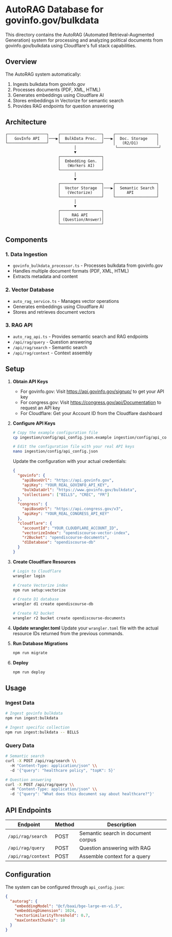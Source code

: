 # AutoRAG Database for govinfo.gov/bulkdata

This directory contains the AutoRAG (Automated Retrieval-Augmented Generation) system for processing and analyzing political documents from govinfo.gov/bulkdata using Cloudflare's full stack capabilities.

## Overview

The AutoRAG system automatically:

1. Ingests bulkdata from govinfo.gov
2. Processes documents (PDF, XML, HTML)
3. Generates embeddings using Cloudflare AI
4. Stores embeddings in Vectorize for semantic search
5. Provides RAG endpoints for question answering

## Architecture

```
┌─────────────────┐    ┌──────────────────┐    ┌──────────────────┐
│   GovInfo API   │───▶│  BulkData Proc.  │───▶│  Doc. Storage    │
└─────────────────┘    └──────────────────┘    │   (R2/D1)        │
                              │                 └──────────────────┘
                              ▼
                       ┌──────────────────┐
                       │  Embedding Gen.  │
                       │   (Workers AI)   │
                       └──────────────────┘
                              │
                              ▼
                       ┌──────────────────┐    ┌──────────────────┐
                       │  Vector Storage  │───▶│  Semantic Search │
                       │   (Vectorize)    │    │     API          │
                       └──────────────────┘    └──────────────────┘
                              │
                              ▼
                       ┌──────────────────┐
                       │     RAG API      │
                       │ (Question/Answer)│
                       └──────────────────┘
```

## Components

### 1. Data Ingestion

- `govinfo_bulkdata_processor.ts` - Processes bulkdata from govinfo.gov
- Handles multiple document formats (PDF, XML, HTML)
- Extracts metadata and content

### 2. Vector Database

- `auto_rag_service.ts` - Manages vector operations
- Generates embeddings using Cloudflare AI
- Stores and retrieves document vectors

### 3. RAG API

- `auto_rag_api.ts` - Provides semantic search and RAG endpoints
- `/api/rag/query` - Question answering
- `/api/rag/search` - Semantic search
- `/api/rag/context` - Context assembly

## Setup

1. **Obtain API Keys**
   - For govinfo.gov: Visit https://api.govinfo.gov/signup/ to get your API key
   - For congress.gov: Visit https://congress.gov/api/Documentation to request an API key
   - For Cloudflare: Get your Account ID from the Cloudflare dashboard

2. **Configure API Keys**

   ```bash
   # Copy the example configuration file
   cp ingestion/config/api_config.json.example ingestion/config/api_config.json

   # Edit the configuration file with your real API keys
   nano ingestion/config/api_config.json
   ```

   Update the configuration with your actual credentials:

   ```json
   {
     "govinfo": {
       "apiBaseUrl": "https://api.govinfo.gov",
       "apiKey": "YOUR_REAL_GOVINFO_API_KEY",
       "bulkDataUrl": "https://www.govinfo.gov/bulkdata",
       "collections": ["BILLS", "CREC", "FR"]
     },
     "congress": {
       "apiBaseUrl": "https://api.congress.gov/v3",
       "apiKey": "YOUR_REAL_CONGRESS_API_KEY"
     },
     "cloudflare": {
       "accountId": "YOUR_CLOUDFLARE_ACCOUNT_ID",
       "vectorizeIndex": "opendiscourse-vector-index",
       "r2Bucket": "opendiscourse-documents",
       "d1Database": "opendiscourse-db"
     }
   }
   ```

3. **Create Cloudflare Resources**

   ```bash
   # Login to Cloudflare
   wrangler login

   # Create Vectorize index
   npm run setup:vectorize

   # Create D1 database
   wrangler d1 create opendiscourse-db

   # Create R2 bucket
   wrangler r2 bucket create opendiscourse-documents
   ```

4. **Update wrangler.toml**
   Update your `wrangler.toml` file with the actual resource IDs returned from the previous commands.

5. **Run Database Migrations**

   ```bash
   npm run migrate
   ```

6. **Deploy**
   ```bash
   npm run deploy
   ```

## Usage

### Ingest Data

```bash
# Ingest govinfo bulkdata
npm run ingest:bulkdata

# Ingest specific collection
npm run ingest:bulkdata -- BILLS
```

### Query Data

```bash
# Semantic search
curl -X POST /api/rag/search \\
  -H "Content-Type: application/json" \\
  -d '{"query": "healthcare policy", "topK": 5}'

# Question answering
curl -X POST /api/rag/query \\
  -H "Content-Type: application/json" \\
  -d '{"query": "What does this document say about healthcare?"}'
```

## API Endpoints

| Endpoint           | Method | Description                        |
| ------------------ | ------ | ---------------------------------- |
| `/api/rag/search`  | POST   | Semantic search in document corpus |
| `/api/rag/query`   | POST   | Question answering with RAG        |
| `/api/rag/context` | POST   | Assemble context for a query       |

## Configuration

The system can be configured through `api_config.json`:

```json
{
  "autorag": {
    "embeddingModel": "@cf/baai/bge-large-en-v1.5",
    "embeddingDimension": 1024,
    "vectorSimilarityThreshold": 0.7,
    "maxContextChunks": 10
  }
}
```
